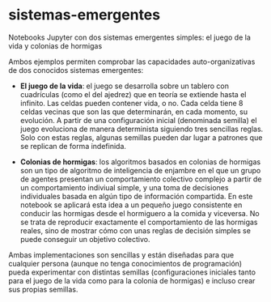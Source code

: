 # sistemas-emergentes

Notebooks Jupyter con dos sistemas emergentes simples: el juego de la vida y colonias de hormigas

Ambos ejemplos permiten comprobar las capacidades auto-organizativas de dos conocidos sistemas emergentes:

- **El juego de la vida**: el juego se desarrolla sobre un tablero con cuadrículas (como el del ajedrez) que en teoría se extiende hasta el infinito. Las celdas pueden contener vida, o no. Cada celda tiene 8 celdas vecinas que son las que determinarán, en cada momento, su evolución. A partir de una configuración inicial (denominada semilla) el juego evoluciona de manera determinista siguiendo tres sencillas reglas. Solo con estas reglas, algunas semillas pueden dar lugar a patrones que se replican de forma indefinida.

- **Colonias de hormigas**: los algoritmos basados en colonias de hormigas son un tipo de algoritmo de inteligencia de enjambre en el que un grupo de agentes presentan un comportamiento colectivo complejo a partir de un comportamiento indiviual simple, y
una toma de decisiones individuales basada en algún tipo de información compartida. En este notebook se aplicará esta idea a un pequeño juego consistente en conducir las hormigas desde el hormiguero a la comida y viceversa. No se trata de reproducir exactamente el comportamiento de las hormigas reales, sino de mostrar cómo con unas reglas de decisión simples se puede conseguir un objetivo colectivo.

Ambas implementaciones son sencillas y están diseñadas para que cualquier persona (aunque no tenga conocimientos de programación) pueda experimentar con distintas semillas (configuraciones iniciales tanto para el juego de la vida como para la colonia de hormigas) e incluso crear sus propias semillas.
